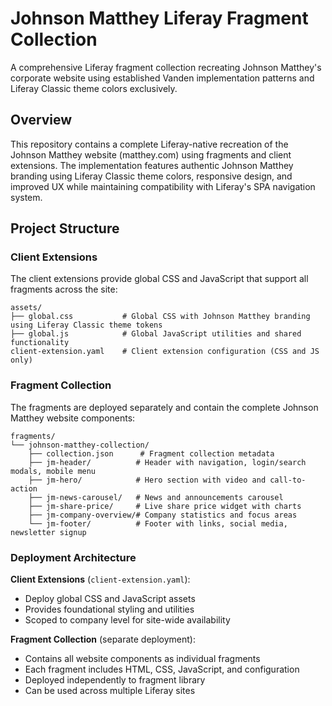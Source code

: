 # Johnson Matthey Liferay Fragment Collection

A comprehensive Liferay fragment collection recreating Johnson Matthey's corporate website using established Vanden implementation patterns and Liferay Classic theme colors exclusively.

## Overview

This repository contains a complete Liferay-native recreation of the Johnson Matthey website (matthey.com) using fragments and client extensions. The implementation features authentic Johnson Matthey branding using Liferay Classic theme colors, responsive design, and improved UX while maintaining compatibility with Liferay's SPA navigation system.

## Project Structure

### Client Extensions
The client extensions provide global CSS and JavaScript that support all fragments across the site:

```
assets/
├── global.css           # Global CSS with Johnson Matthey branding using Liferay Classic theme tokens
├── global.js            # Global JavaScript utilities and shared functionality
client-extension.yaml    # Client extension configuration (CSS and JS only)
```

### Fragment Collection
The fragments are deployed separately and contain the complete Johnson Matthey website components:

```
fragments/
└── johnson-matthey-collection/
    ├── collection.json      # Fragment collection metadata
    ├── jm-header/          # Header with navigation, login/search modals, mobile menu
    ├── jm-hero/            # Hero section with video and call-to-action
    ├── jm-news-carousel/   # News and announcements carousel
    ├── jm-share-price/     # Live share price widget with charts
    ├── jm-company-overview/# Company statistics and focus areas
    └── jm-footer/          # Footer with links, social media, newsletter signup
```

### Deployment Architecture

**Client Extensions** (`client-extension.yaml`):
- Deploy global CSS and JavaScript assets
- Provides foundational styling and utilities
- Scoped to company level for site-wide availability

**Fragment Collection** (separate deployment):
- Contains all website components as individual fragments
- Each fragment includes HTML, CSS, JavaScript, and configuration
- Deployed independently to fragment library
- Can be used across multiple Liferay sites


